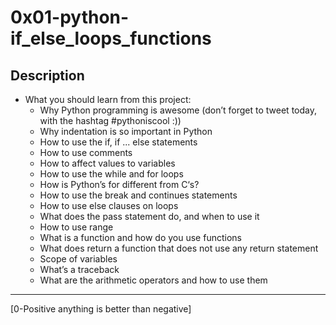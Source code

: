 # 0x01-python-if_else_loops_functions
## Description
-  What you should learn from this project:
    * Why Python programming is awesome (don’t forget to tweet today, with the hashtag #pythoniscool :))
    * Why indentation is so important in Python
    * How to use the if, if ... else statements
    * How to use comments
    * How to affect values to variables
    * How to use the while and for loops
    * How is Python’s for different from C‘s?
    * How to use the break and continues statements
    * How to use else clauses on loops
    * What does the pass statement do, and when to use it
    * How to use range
    * What is a function and how do you use functions
    * What does return a function that does not use any return statement
    * Scope of variables
    * What’s a traceback
    * What are the arithmetic operators and how to use them
- - - -
[0-Positive anything is better than negative]
